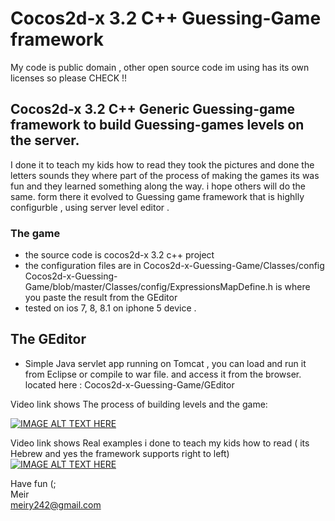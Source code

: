 Cocos2d-x 3.2 C++ Guessing-Game framework 
=============
My code is public domain , other open source code im using has its own licenses so please CHECK !!

Cocos2d-x 3.2 C++ Generic Guessing-game framework to build Guessing-games levels on the server. 
-----------

I done it to teach my kids how to read they took the pictures and done the letters sounds they where part of the process of making the games its was fun and they learned something along the way. i hope others will do the same. 
form there it evolved to Guessing game framework that is highlly configurble , using server level editor . 


### The game 
* the source code is cocos2d-x 3.2 c++ project 
* the configuration files are in Cocos2d-x-Guessing-Game/Classes/config 
  Cocos2d-x-Guessing-Game/blob/master/Classes/config/ExpressionsMapDefine.h  is where you paste the result from the GEditor
* tested on ios 7, 8, 8.1 on iphone 5 device . 

## The GEditor 
 * Simple Java servlet app running on Tomcat , you can load and run it from Eclipse or compile to war file.
 and access it from the browser. 
 located here : Cocos2d-x-Guessing-Game/GEditor

Video link shows The process of building levels and the game:  

[![IMAGE ALT TEXT HERE](http://img.youtube.com/vi/q7ug28teVQc/0.jpg)](https://www.youtube.com/watch?v=q7ug28teVQc)


Video link shows Real examples i done to teach my kids how to read ( its Hebrew and yes the framework supports right to left)   
[![IMAGE ALT TEXT HERE](http://img.youtube.com/vi/VRzrtjdvui4/0.jpg)](https://www.youtube.com/watch?v=VRzrtjdvui4)


Have fun (;  
Meir   
meiry242@gmail.com
